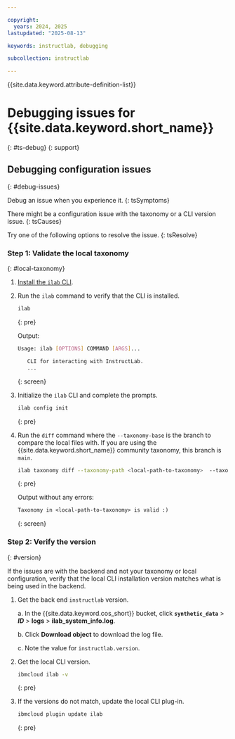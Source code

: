 ```yaml
---

copyright:
  years: 2024, 2025
lastupdated: "2025-08-13"

keywords: instructlab, debugging

subcollection: instructlab

---
```



{{site.data.keyword.attribute-definition-list}}



# Debugging issues for {{site.data.keyword.short_name}}
{: #ts-debug}
{: support}


## Debugging configuration issues
{: #debug-issues}

Debug an issue when you experience it.
{: tsSymptoms}

There might be a configuration issue with the taxonomy or a CLI version issue.
{: tsCauses}

Try one of the following options to resolve the issue.
{: tsResolve}


### Step 1: Validate the local taxonomy
{: #local-taxonomy}

1. [Install the `ilab` CLI](https://github.com/instructlab/instructlab?tab=readme-ov-file#-installing-ilab).

2. Run the `ilab` command to verify that the CLI is installed.

    ```sh
    ilab
    ```
    {: pre}

    Output:
    ```sh
    Usage: ilab [OPTIONS] COMMAND [ARGS]...

       CLI for interacting with InstructLab.
       ...
    ```
    {: screen}

3. Initialize the `ilab` CLI and complete the prompts.

    ```sh
    ilab config init
    ```
    {: pre}

4. Run the `diff` command where the `--taxonomy-base` is the branch to compare the local files with. If you are using the {{site.data.keyword.short_name}} community taxonomy, this branch is `main`.

    ```sh
    ilab taxonomy diff --taxonomy-path <local-path-to-taxonomy>  --taxonomy-base=empty
    ```
    {: pre}

    Output without any errors:
    ```txt
    Taxonomy in <local-path-to-taxonomy> is valid :)
    ```
    {: screen}


### Step 2: Verify the version
{: #version}

If the issues are with the backend and not your taxonomy or local configuration, verify that the local CLI installation version matches what is being used in the backend.

1. Get the back end `instructlab` version.

    a. In the {{site.data.keyword.cos_short}} bucket, click **`synthetic_data`** > ***ID*** > **logs** > **ilab_system_info.log**.

    b. Click **Download object** to download the log file.

    c. Note the value for `instructlab.version`.

1. Get the local CLI version.
    ```sh
    ibmcloud ilab -v
    ```
    {: pre}

1. If the versions do not match, update the local CLI plug-in.

    ```sh
    ibmcloud plugin update ilab
    ```
    {: pre}

